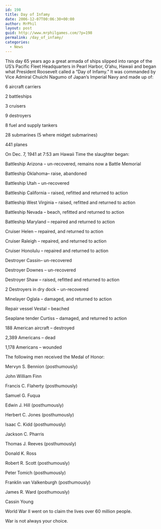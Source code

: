 ```yaml
---
id: 198
title: Day of Infamy
date: 2006-12-07T00:06:30+00:00
author: MrPhil
layout: post
guid: http://www.mrphilgames.com/?p=198
permalink: /day_of_infamy/
categories:
  - News
---
```

This day 65 years ago a great armada of ships slipped into range of the US’s Pacific Fleet Headquarters in Pearl Harbor, O’ahu, Hawaii and began what President Roosevelt called a “Day of Infamy.” It was commanded by Vice Admiral Chuichi Nagumo of Japan’s Imperial Navy and made up of:
  
6 aircraft carriers
  
2 battleships
  
3 cruisers
  
9 destroyers
  
8 fuel and supply tankers
  
28 submarines (5 where midget submarines)
  
441 planes

On Dec. 7, 1941 at 7:53 am Hawaii Time the slaughter began:
  
Battleship Arizona – un-recovered, remains now a Battle Memorial
  
Battleship Oklahoma– raise, abandoned
  
Battleship Utah – un-recovered
  
Battleship California – raised, refitted and returned to action
  
Battleship West Virginia – raised, refitted and returned to action
  
Battleship Nevada – beach, refitted and returned to action
  
Battleship Maryland – repaired and returned to action
  
Cruiser Helen – repaired, and returned to action
  
Cruiser Raleigh – repaired, and returned to action
  
Cruiser Honolulu – repaired and returned to action
  
Destroyer Cassin– un-recovered
  
Destroyer Downes – un-recovered
  
Destroyer Shaw – raised, refitted and returned to action
  
2 Destroyers in dry dock – un-recovered
  
Minelayer Oglala – damaged, and returned to action
  
Repair vessel Vestal – beached
  
Seaplane tender Curtiss – damaged, and returned to action
  
188 American aircraft – destroyed
  
2,389 Americans – dead
  
1,178 Americans &#8211; wounded

The following men received the Medal of Honor:
  
Mervyn S. Bennion (posthumously)
  
John William Finn
  
Francis C. Flaherty (posthumously)
  
Samuel G. Fuqua
  
Edwin J. Hill (posthumously)
  
Herbert C. Jones (posthumously)
  
Isaac C. Kidd (posthumously)
  
Jackson C. Pharris
  
Thomas J. Reeves (posthumously)
  
Donald K. Ross
  
Robert R. Scott (posthumously)
  
Peter Tomich (posthumously)
  
Franklin van Valkenburgh (posthumously)
  
James R. Ward (posthumously)
  
Cassin Young

World War II went on to claim the lives over 60 million people.

War is not always your choice.